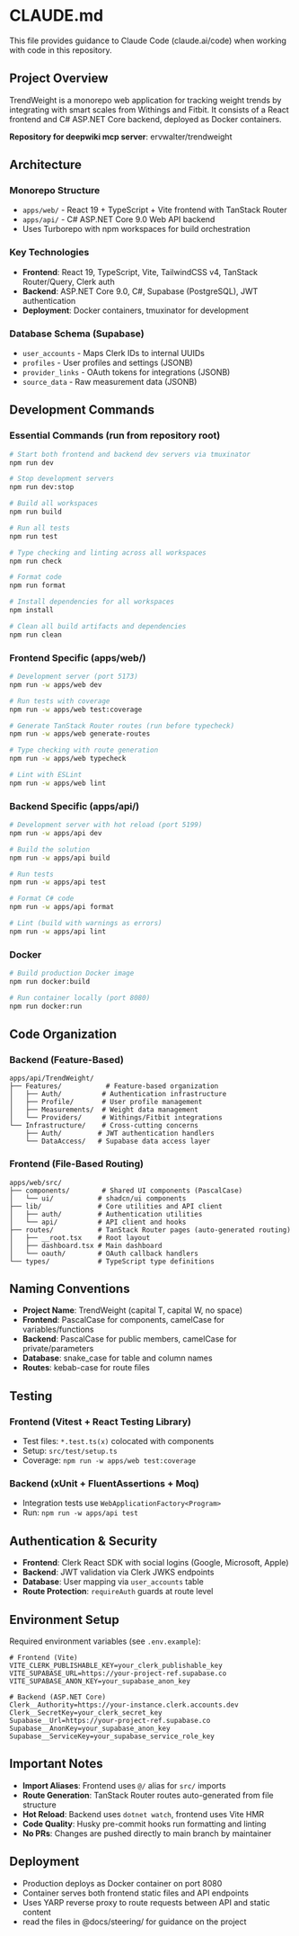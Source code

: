 # CLAUDE.md

This file provides guidance to Claude Code (claude.ai/code) when working with code in this repository.

## Project Overview

TrendWeight is a monorepo web application for tracking weight trends by integrating with smart scales from Withings and Fitbit. It consists of a React frontend and C# ASP.NET Core backend, deployed as Docker containers.

**Repository for deepwiki mcp server**: ervwalter/trendweight

## Architecture

### Monorepo Structure
- `apps/web/` - React 19 + TypeScript + Vite frontend with TanStack Router
- `apps/api/` - C# ASP.NET Core 9.0 Web API backend
- Uses Turborepo with npm workspaces for build orchestration

### Key Technologies
- **Frontend**: React 19, TypeScript, Vite, TailwindCSS v4, TanStack Router/Query, Clerk auth
- **Backend**: ASP.NET Core 9.0, C#, Supabase (PostgreSQL), JWT authentication
- **Deployment**: Docker containers, tmuxinator for development

### Database Schema (Supabase)
- `user_accounts` - Maps Clerk IDs to internal UUIDs
- `profiles` - User profiles and settings (JSONB)
- `provider_links` - OAuth tokens for integrations (JSONB)
- `source_data` - Raw measurement data (JSONB)

## Development Commands

### Essential Commands (run from repository root)
```bash
# Start both frontend and backend dev servers via tmuxinator
npm run dev

# Stop development servers
npm run dev:stop

# Build all workspaces
npm run build

# Run all tests
npm run test

# Type checking and linting across all workspaces
npm run check

# Format code
npm run format

# Install dependencies for all workspaces
npm install

# Clean all build artifacts and dependencies
npm run clean
```

### Frontend Specific (apps/web/)
```bash
# Development server (port 5173)
npm run -w apps/web dev

# Run tests with coverage
npm run -w apps/web test:coverage

# Generate TanStack Router routes (run before typecheck)
npm run -w apps/web generate-routes

# Type checking with route generation
npm run -w apps/web typecheck

# Lint with ESLint
npm run -w apps/web lint
```

### Backend Specific (apps/api/)
```bash
# Development server with hot reload (port 5199)
npm run -w apps/api dev

# Build the solution
npm run -w apps/api build

# Run tests
npm run -w apps/api test

# Format C# code
npm run -w apps/api format

# Lint (build with warnings as errors)
npm run -w apps/api lint
```

### Docker
```bash
# Build production Docker image
npm run docker:build

# Run container locally (port 8080)
npm run docker:run
```

## Code Organization

### Backend (Feature-Based)
```
apps/api/TrendWeight/
├── Features/           # Feature-based organization
│   ├── Auth/          # Authentication infrastructure
│   ├── Profile/       # User profile management
│   ├── Measurements/  # Weight data management
│   └── Providers/     # Withings/Fitbit integrations
└── Infrastructure/    # Cross-cutting concerns
    ├── Auth/         # JWT authentication handlers
    └── DataAccess/   # Supabase data access layer
```

### Frontend (File-Based Routing)
```
apps/web/src/
├── components/        # Shared UI components (PascalCase)
│   └── ui/           # shadcn/ui components
├── lib/              # Core utilities and API client
│   ├── auth/         # Authentication utilities
│   └── api/          # API client and hooks
├── routes/           # TanStack Router pages (auto-generated routing)
│   ├── __root.tsx    # Root layout
│   ├── dashboard.tsx # Main dashboard
│   └── oauth/        # OAuth callback handlers
└── types/            # TypeScript type definitions
```

## Naming Conventions

- **Project Name**: TrendWeight (capital T, capital W, no space)
- **Frontend**: PascalCase for components, camelCase for variables/functions
- **Backend**: PascalCase for public members, camelCase for private/parameters
- **Database**: snake_case for table and column names
- **Routes**: kebab-case for route files

## Testing

### Frontend (Vitest + React Testing Library)
- Test files: `*.test.ts(x)` colocated with components
- Setup: `src/test/setup.ts`
- Coverage: `npm run -w apps/web test:coverage`

### Backend (xUnit + FluentAssertions + Moq)
- Integration tests use `WebApplicationFactory<Program>`
- Run: `npm run -w apps/api test`

## Authentication & Security

- **Frontend**: Clerk React SDK with social logins (Google, Microsoft, Apple)
- **Backend**: JWT validation via Clerk JWKS endpoints
- **Database**: User mapping via `user_accounts` table
- **Route Protection**: `requireAuth` guards at route level

## Environment Setup

Required environment variables (see `.env.example`):
```
# Frontend (Vite)
VITE_CLERK_PUBLISHABLE_KEY=your_clerk_publishable_key
VITE_SUPABASE_URL=https://your-project-ref.supabase.co
VITE_SUPABASE_ANON_KEY=your_supabase_anon_key

# Backend (ASP.NET Core)
Clerk__Authority=https://your-instance.clerk.accounts.dev
Clerk__SecretKey=your_clerk_secret_key
Supabase__Url=https://your-project-ref.supabase.co
Supabase__AnonKey=your_supabase_anon_key
Supabase__ServiceKey=your_supabase_service_role_key
```

## Important Notes

- **Import Aliases**: Frontend uses `@/` alias for `src/` imports
- **Route Generation**: TanStack Router routes auto-generated from file structure
- **Hot Reload**: Backend uses `dotnet watch`, frontend uses Vite HMR
- **Code Quality**: Husky pre-commit hooks run formatting and linting
- **No PRs**: Changes are pushed directly to main branch by maintainer

## Deployment

- Production deploys as Docker container on port 8080
- Container serves both frontend static files and API endpoints
- Uses YARP reverse proxy to route requests between API and static content
- read the files in @docs/steering/ for guidance on the project